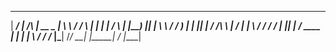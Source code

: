  ______ _____            _____ _____  __      _____  
 |  ____/ ____|     /\   |  __ \_   _| \ \    / /__ \ 
 | |__ | |         /  \  | |__) || |    \ \  / /   ) |
 |  __|| |        / /\ \ |  ___/ | |     \ \/ /   / / 
 | |___| |____   / ____ \| |    _| |_     \  /   / /_ 
 |______\_____| /_/    \_\_|   |_____|     \/   |____|
                                                      
                                                      
